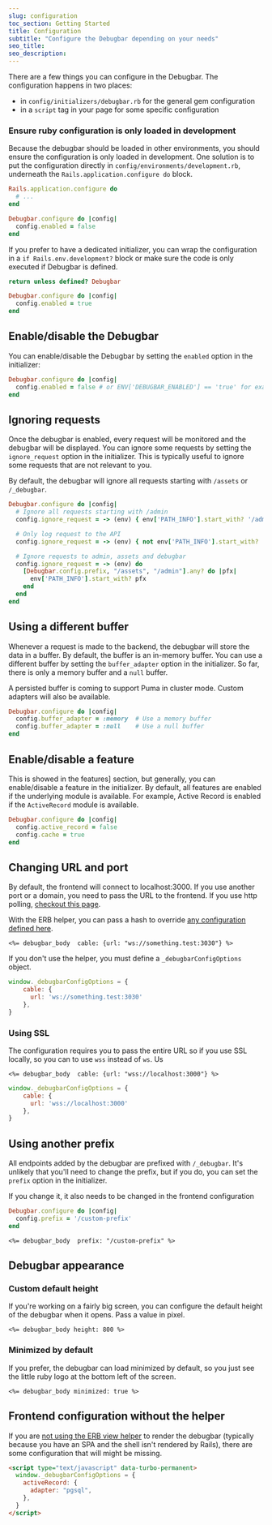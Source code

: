 ```yaml
---
slug: configuration
toc_section: Getting Started
title: Configuration
subtitle: "Configure the Debugbar depending on your needs"
seo_title:
seo_description: 
---
```


There are a few things you can configure in the Debugbar. The configuration happens in two places:

* in `config/initializers/debugbar.rb` for the general gem configuration
* in a `script` tag in your page for some specific configuration

### Ensure ruby configuration is only loaded in development

Because the debugbar should be loaded in other environments, you should ensure the configuration is only loaded in development.
One solution is to put the configuration directly in `config/environments/development.rb`, underneath the `Rails.application.configure do` block.

```ruby
Rails.application.configure do
  # ...
end

Debugbar.configure do |config|
  config.enabled = false
end
```

If you prefer to have a dedicated initializer, you can wrap the configuration in a `if Rails.env.development?` block or make sure the code is only executed if Debugbar is defined.

```ruby
return unless defined? Debugbar

Debugbar.configure do |config|
  config.enabled = true
end
```
## Enable/disable the Debugbar

You can enable/disable the Debugbar by setting the `enabled` option in the initializer:

```ruby
Debugbar.configure do |config|
  config.enabled = false # or ENV['DEBUGBAR_ENABLED'] == 'true' for example
end
```

## Ignoring requests

Once the debugbar is enabled, every request will be monitored and the debugbar will be displayed. You can ignore some requests by setting the `ignore_request` option in the initializer. This is typically useful to ignore some requests that are not relevant to you.

By default, the debugbar will ignore all requests starting with `/assets` or `/_debugbar`.

```ruby
Debugbar.configure do |config|
  # Ignore all requests starting with /admin
  config.ignore_request = -> (env) { env['PATH_INFO'].start_with? '/admin' }

  # Only log request to the API
  config.ignore_request = -> (env) { not env['PATH_INFO'].start_with? '/api/v1' }

  # Ignore requests to admin, assets and debugbar
  config.ignore_request = -> (env) do
    [Debugbar.config.prefix, "/assets", "/admin"].any? do |pfx|
      env['PATH_INFO'].start_with? pfx
    end
  end
end
```

## Using a different buffer

Whenever a request is made to the backend, the debugbar will store the data in a buffer. By default, the buffer is an in-memory buffer. You can use a different buffer by setting the `buffer_adapter` option in the initializer. So far, there is only a memory buffer and a `null` buffer.

A persisted buffer is coming to support Puma in cluster mode. Custom adapters will also be available.

```ruby
Debugbar.configure do |config|
  config.buffer_adapter = :memory  # Use a memory buffer
  config.buffer_adapter = :null    # Use a null buffer
end
```

## Enable/disable a feature

This is showed in the features] section, but generally, you can enable/disable a feature in the initializer.
By default, all features are enabled if the underlying module is available. For example, Active Record is enabled if the `ActiveRecord` module is available.

```ruby
Debugbar.configure do |config|
  config.active_record = false
  config.cache = true
end
```

## Changing URL and port

By default, the frontend will connect to localhost:3000. If you use another port or a domain, you need to pass the URL to the frontend.
If you use http polling, [checkout this page](/docs/polling-mode).

With the ERB helper, you can pass a hash to override [any configuration defined here](https://github.com/julienbourdeau/debugbar/blob/166e5def8/client/src/models/Config.ts#L3-L15).

```erb
<%= debugbar_body  cable: {url: "ws://something.test:3030"} %>
```

If you don't use the helper, you must define a `_debugbarConfigOptions` object. 

```js
window._debugbarConfigOptions = {
    cable: {
      url: 'ws://something.test:3030'
    },
}
```

### Using SSL

The configuration requires you to pass the entire URL so if you use SSL locally, so you can to use `wss` instead of `ws`. Us

```erb
<%= debugbar_body  cable: {url: "wss://localhost:3000"} %>
```

```js
window._debugbarConfigOptions = {
    cable: {
      url: 'wss://localhost:3000'
    },
}
```

## Using another prefix

All endpoints added by the debugbar are prefixed with `/_debugbar`.
It's unlikely that you'll need to change the prefix, but if you do, you can set the `prefix` option in the initializer.

If you change it, it also needs to be changed in the frontend configuration

```ruby
Debugbar.configure do |config|
  config.prefix = '/custom-prefix'
end
```

```erb
<%= debugbar_body  prefix: "/custom-prefix" %>
```

## Debugbar appearance

### Custom default height

If you're working on a fairly big screen, you can configure the default height of the debugbar when it opens.
Pass a value in pixel.

```erb
<%= debugbar_body height: 800 %>
```

### Minimized by default

If you prefer, the debugbar can load minimized by default, so you just see the little ruby logo at the bottom left of the screen.

```erb
<%= debugbar_body minimized: true %>
```

## Frontend configuration without the helper

If you are [not using the ERB view helper](https://debugbar.dev/docs/installation/) to render the debugbar 
(typically because you have an SPA and the shell isn't rendered by Rails), there are some configuration that will might be missing.

```html
<script type="text/javascript" data-turbo-permanent>
  window._debugbarConfigOptions = {
    activeRecord: {
      adapter: "pgsql",
    },
  }
</script>
```
